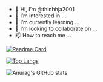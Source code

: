 - 👋 Hi, I’m @thinhhja2001
- 👀 I’m interested in ...
- 🌱 I’m currently learning ...
- 💞️ I’m looking to collaborate on ...
- 📫 How to reach me ...

[![Readme Card](https://github-readme-stats.vercel.app/api/pin/?username=thinhhja2001&theme=cobalt&repo=musix)](https://github.com/anuraghazra/github-readme-stats)

[![Top Langs](https://github-readme-stats.vercel.app/api/top-langs/?username=thinhhja2001&theme=cobalt)](https://github.com/anuraghazra/github-readme-stats)


![Anurag's GitHub stats](https://github-readme-stats.vercel.app/api?username=thinhhja2001&theme=cobalt&show_icons=true)
<!---
thinhhja2001/thinhhja2001 is a ✨ special ✨ repository because its `README.md` (this file) appears on your GitHub profile.
You can click the Preview link to take a look at your changes.
--->
